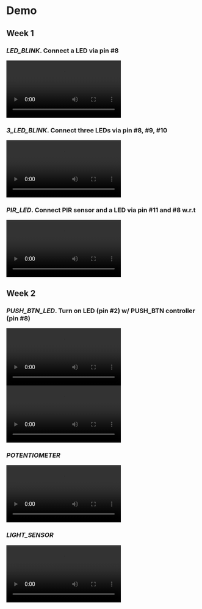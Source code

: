 # Demo

## Week 1

### _LED_BLINK_. Connect a LED via pin #8

<video src="./LED_BLINK/demo.mp4"></video>

### _3_LED_BLINK_. Connect three LEDs via pin #8, #9, #10

<video src="./3_LED_BLINK/demo.mp4"></video>

### _PIR_LED_. Connect PIR sensor and a LED via pin #11 and #8 w.r.t

<video src="./PIR_LED/demo.mp4"></video>

## Week 2

### _PUSH_BTN_LED_. Turn on LED (pin #2) w/ PUSH_BTN controller (pin #8)

<video src="./PUSH_BTN_LED/error.mp4"></video>
<video src="./PUSH_BTN_LED/fixed.mp4"></video>

### _POTENTIOMETER_

<video src="./POTENTIOMETER/demo.mp4"></video>

### _LIGHT_SENSOR_

<video src="./LIGHT_SENSOR/demo.mp4"></video>
